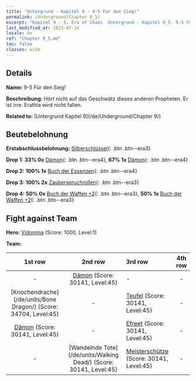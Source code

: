 ```yaml
---
title: "Untergrund - Kapitel 9 - 9-5 Für den Sieg!"
permalink: /Underground/Chapter 9_5/
excerpt: "Kapitel 9 - 5. Era of Chaos  Untergrund - Kapitel 9_5. 9-5 Für den Sieg!"
last_modified_at: 2021-07-14
locale: de
ref: "Chapter 9_5.md"
toc: false
classes: wide
---
```


## Details

 **Name:** 9-5 Für den Sieg!

 **Beschreibung:** Hört nicht auf das Geschwätz dieses anderen Propheten. Er ist irre. Erathia wird nicht fallen.

 **Related to:** [Untergrund Kapitel 9](/de/Underground/Chapter 9/)

## Beutebelohnung

 **Erstabschlussbelohnung:** [Silberschlüssel](/ItemsDE/con_693/){: .btn .btn--era3}

 **Drop 1:** **33% 0x** [Dämon](/ItemsDE/unt_229/){: .btn .btn--era4}, **67% 1x** [Dämon](/ItemsDE/unt_229/){: .btn .btn--era4}

 **Drop 2:** **100% 1x** [Buch der Essenzen](/ItemsDE/mat_39/){: .btn .btn--era4}

 **Drop 3:** **100% 2x** [Zauberspruchrollen](/ItemsDE/con_694/){: .btn .btn--era3}

 **Drop 4:** **50% 0x** [Buch der Waffen +2](/ItemsDE/mat_32/){: .btn .btn--era3}, **50% 1x** [Buch der Waffen +2](/ItemsDE/mat_32/){: .btn .btn--era3}


## Fight against Team
 **Hero:** [Vidomina](/de/heroes/Vidomina/) (Score: 1000, Level:1)

 **Team:**


  | 1st row | 2nd row | 3rd row | 4th row |
  |:----:|:----:|:----|:----:|
  | - | [Dämon](/de/units/Demon/) (Score: 30141, Level:45)  | - | - |
  | [Knochendrache](/de/units/Bone Dragon/) (Score: 34704, Level:45)  | - | [Teufel](/de/units/Devil/) (Score: 30141, Level:45)  | - |
  | [Dämon](/de/units/Demon/) (Score: 30141, Level:45)  | - | [Efreet](/de/units/Efreeti/) (Score: 30141, Level:45)  | - |
  | - | [Wandelnde Tote](/de/units/Walking Dead/) (Score: 30141, Level:45)  | [Meisterschütze](/de/units/Sharpshooter/) (Score: 30141, Level:45)  | - |


